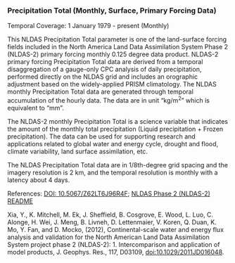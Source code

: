 ### Precipitation Total (Monthly, Surface, Primary Forcing Data)
Temporal Coverage: 1 January 1979 -  present (Monthly)

This NLDAS Precipitation Total parameter is one of the land-surface forcing fields included in the North America Land Data Assimilation System Phase 2 (NLDAS-2) primary forcing monthly 0.125 degree data product.  NLDAS-2 primary forcing Precipitation Total data are derived from a temporal disaggregation of a gauge-only CPC analysis of daily precipitation, performed directly on the NLDAS grid and includes an orographic adjustment based on the widely-applied PRISM climatology. The NLDAS monthly Precipitation Total data are generated through temporal accumulation of the hourly data. The data are in unit “kg/m<sup>2</sup>” which is equivalent to “mm”.  

The NLDAS-2 monthly Precipitation Total is a science variable that indicates the amount of the monthly total precipitation (Liquid precipitation + Frozen precipitation). The data can be used for supporting research and applications related to global water and energy cycle, drought and flood, climate variability, land surface assimilation, etc.

The NLDAS Precipitation Total data are in 1/8th-degree grid spacing and the imagery resolution is 2 km, and the temporal resolution is monthly with a latency about 4 days.

References: [DOI: 10.5067/Z62LT6J96R4F](https://disc.gsfc.nasa.gov/datacollection/NLDAS_FORA0125_M_002.html);
[NLDAS Phase 2 (NLDAS-2) README](https://hydro1.gesdisc.eosdis.nasa.gov/data/NLDAS/README.NLDAS2.pdf)

Xia, Y., K. Mitchell, M. Ek, J. Sheffield, B. Cosgrove, E. Wood, L. Luo, C. Alonge, H. Wei, J. Meng, B. Livneh, D. Lettenmaier, V. Koren, Q. Duan, K. Mo, Y. Fan, and D. Mocko, (2012), Continental-scale water and energy flux analysis and validation for the North American Land Data Assimilation System project phase 2 (NLDAS-2): 1. Intercomparison and application of model products, J. Geophys. Res., 117, D03109, [doi:10.1029/2011JD016048](https://doi.org/10.1029/2011JD016048).
